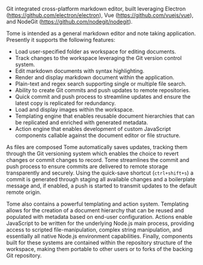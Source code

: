 Git integrated cross-platform markdown editor, built leveraging Electron (https://github.com/electron/electron), Vue (https://github.com/vuejs/vue), and NodeGit (https://github.com/nodegit/nodegit).

Tome is intended as a general markdown editor and note taking application.
Presently it supports the following features:

- Load user-specified folder as workspace for editing documents.
- Track changes to the workspace leveraging the Git version control system.
- Edit markdown documents with syntax highlighting.
- Render and display markdown document within the application.
- Plain-text and regex search supporting single or multiple file search.
- Ability to create Git commits and push updates to remote repositories.
- Quick commit and push process to streamline updates and ensure the latest copy is replicated for redundancy.
- Load and display images within the workspace.
- Templating engine that enables reusable document hierarchies that can be replicated and enriched with generated metadata.
- Action engine that enables development of custom JavaScript components callable against the document editor or file structure.

As files are composed Tome automatically saves updates, tracking them through the Git versioning system which enables the choice to revert changes or commit changes to record.  Tome streamlines the commit and push process to ensure commits are delivered to remote storage transparently and securely.  Using the quick-save shortcut (`ctrl+shift+s`) a commit is generated through staging all available changes and a boilerplate message and, if enabled, a push is started to transmit updates to the default remote origin.

Tome also contains a powerful templating and action system. Templating allows for the creation of a document hierarchy that can be reused and populated with metadata based on end-user configuration.  Actions enable JavaScript to be written for the underlying Node.js main process, providing access to scripted file-manipulation, complex string manipulation, and essentially all native Node.js environment capabilities.  Finally, components built for these systems are contained within the repository structure of the workspace, making them portable to other users or to forks of the backing Git repository.
